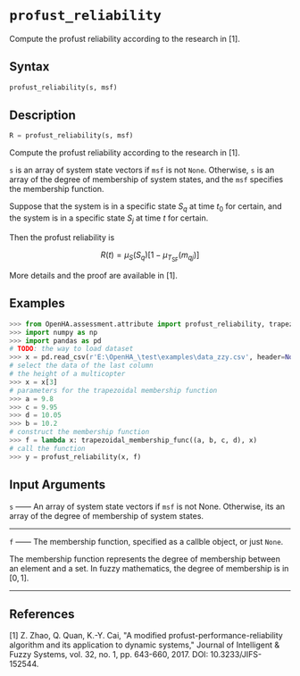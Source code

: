 # `profust_reliability`

Compute the profust reliability according to the research in [1].

## Syntax

```python
profust_reliability(s, msf)
```

## Description

```python
R = profust_reliability(s, msf)
```

Compute the profust reliability according to the research in [1].

`s` is an array of system state vectors if `msf` is not `None`.
Otherwise, `s` is an array of the degree of membership of system states, and the `msf` specifies the membership function.

Suppose that the system is in a specific state $S_q$ at time $t_0$ for certain, and the system is in a specific state $S_j$ at time $t$ for certain.

Then the profust reliability is

$$
R\left(t\right)=\mu_S\left(S_q\right)\left[1-\mu_{T_{\text{SF}}}\left(m_{qj}\right)\right]
$$

More details and the proof are available in [1].

## Examples

```python
>>> from OpenHA.assessment.attribute import profust_reliability, trapezoidal_membership_func
>>> import numpy as np
>>> import pandas as pd
# TODO: the way to load dataset
>>> x = pd.read_csv(r'E:\OpenHA_\test\examples\data_zzy.csv', header=None)
# select the data of the last column
# the height of a multicopter
>>> x = x[3]
# parameters for the trapezoidal membership function
>>> a = 9.8
>>> c = 9.95
>>> d = 10.05
>>> b = 10.2
# construct the membership function
>>> f = lambda x: trapezoidal_membership_func((a, b, c, d), x)
# call the function
>>> y = profust_reliability(x, f)

```

## Input Arguments

`s` —— An array of system state vectors if `msf` is not None.
Otherwise, its an array of the degree of membership of system states.

---

`f` —— The membership function, specified as a callble object, or just `None`.

The membership function represents the degree of membership between an element and a set.
In fuzzy mathematics, the degree of membership is in $[0,1]$.

---

## References

[1] Z. Zhao, Q. Quan, K.-Y. Cai, "A modified profust-performance-reliability algorithm and its application to dynamic systems," Journal of Intelligent & Fuzzy Systems, vol. 32, no. 1, pp. 643-660, 2017. DOI: 10.3233/JIFS-152544.

